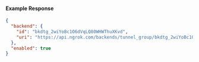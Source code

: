 <!-- Code generated for API Clients. DO NOT EDIT. -->

#### Example Response

```json
{
  "backend": {
    "id": "bkdtg_2wiYoBc1O6dVqLQ80WHWThuXKvd",
    "uri": "https://api.ngrok.com/backends/tunnel_group/bkdtg_2wiYoBc1O6dVqLQ80WHWThuXKvd"
  },
  "enabled": true
}
```
